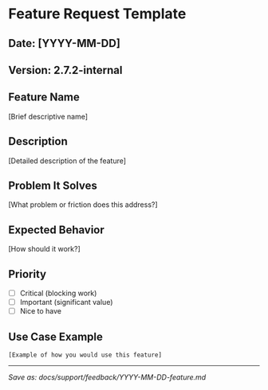 # Feature Request Template

## Date: [YYYY-MM-DD]
## Version: 2.7.2-internal

## Feature Name
[Brief descriptive name]

## Description
[Detailed description of the feature]

## Problem It Solves
[What problem or friction does this address?]

## Expected Behavior
[How should it work?]

## Priority
- [ ] Critical (blocking work)
- [ ] Important (significant value)
- [ ] Nice to have

## Use Case Example
```
[Example of how you would use this feature]
```

---
*Save as: docs/support/feedback/YYYY-MM-DD-feature.md*
